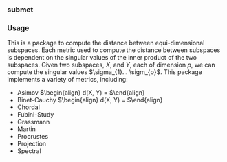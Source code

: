 ### submet

### Usage
This is a package to compute the distance between equi-dimensional subspaces.  Each metric used to compute the distance between subspaces is dependent on the singular values of the inner product of the two subspaces.  Given two subspaces, $X$, and $Y$, each of dimension $p$, we can compute the singular values $\sigma_{1}... \sigm_{p}$.  This package implements a variety of metrics, including:

 * Asimov
    $\begin{align}
    d(X, Y) = 
    $\end{align}
 * Binet-Cauchy
    $\begin{align}
    d(X, Y) = 
    $\end{align}
 * Chordal
 * Fubini-Study
 * Grassmann
 * Martin
 * Procrustes
 * Projection
 * Spectral